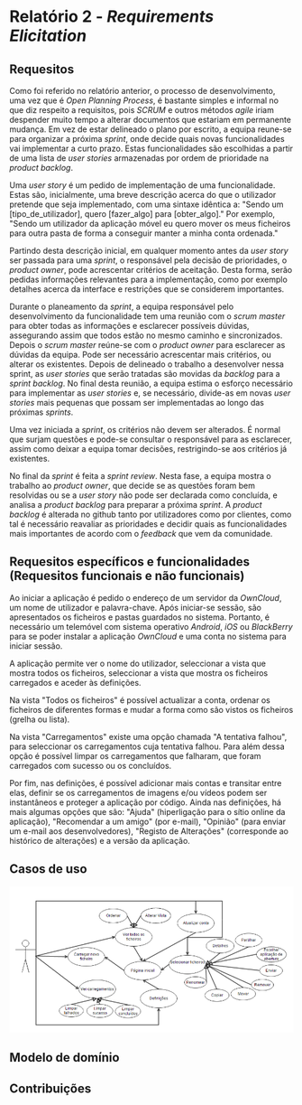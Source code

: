 # Relatório 2 - *Requirements Elicitation*

## Requesitos

Como foi referido no relatório anterior, o processo de desenvolvimento, uma vez que é *Open Planning Process*, é bastante simples e informal no que diz respeito a requisitos, pois *SCRUM* e outros métodos *agile* iriam despender muito tempo a alterar documentos que estariam em permanente mudança. Em vez de estar delineado o plano por escrito, a equipa reune-se para organizar a próxima *sprint*, onde decide quais novas funcionalidades vai implementar a curto prazo. Estas funcionalidades são escolhidas a partir de uma lista de *user stories* armazenadas por ordem de prioridade na *product backlog*.

Uma *user story* é um pedido de implementação de uma funcionalidade. Estas são, inicialmente, uma breve descrição acerca do que o utilizador pretende que seja implementado, com uma sintaxe idêntica a: 
"Sendo um [tipo_de_utilizador], quero [fazer_algo] para [obter_algo]." 
Por exemplo, "Sendo um utilizador da aplicação móvel eu quero mover os meus ficheiros para outra pasta de forma a conseguir manter a minha conta ordenada."

Partindo desta descrição inicial, em qualquer momento antes da *user story* ser passada para uma *sprint*, o responsável pela decisão de prioridades, o *product owner*, pode acrescentar critérios de aceitação. 
Desta forma, serão pedidas informações relevantes para a implementação, como por exemplo detalhes acerca da interface e restrições que se considerem importantes.

Durante o planeamento da *sprint*, a equipa responsável pelo desenvolvimento da funcionalidade tem uma reunião com o *scrum master* para obter todas as informações e esclarecer possíveis dúvidas, assegurando assim que todos estão no mesmo caminho e sincronizados. Depois o *scrum master* reúne-se com o *product owner* para esclarecer as dúvidas da equipa. Pode ser necessário acrescentar mais critérios, ou alterar os existentes. Depois de delineado o trabalho a desenvolver nessa sprint, as *user stories* que serão tratadas são movidas da *backlog* para a *sprint backlog*.
No final desta reunião, a equipa estima o esforço necessário para implementar as *user stories* e, se necessário, divide-as em novas *user stories* mais pequenas que possam ser implementadas ao longo das próximas *sprints*.

Uma vez iniciada a *sprint*, os critérios não devem ser alterados. É normal que surjam questões e pode-se consultar o responsável para as esclarecer, assim como deixar a equipa tomar decisões, restrigindo-se aos critérios já existentes. 

No final da *sprint* é feita a *sprint review*. Nesta fase, a equipa mostra o trabalho ao *product owner*, que decide se as questões foram bem resolvidas ou se a *user story* não pode ser declarada como concluída, e analisa a *product backlog* para preparar a próxima *sprint*. A *product backlog* é alterada no github tanto por utilizadores como por clientes, como tal é necessário reavaliar as prioridades e decidir quais as funcionalidades mais importantes de acordo com o *feedback* que vem da comunidade.

## Requesitos específicos e funcionalidades (Requesitos funcionais e não funcionais)
Ao iniciar a aplicação é pedido o endereço de um servidor da *OwnCloud*, um nome de utilizador e palavra-chave. Após iniciar-se sessão, são apresentados os ficheiros e pastas guardados no sistema. Portanto, é necessário um telemóvel com sistema operativo *Android*, *iOS* ou *BlackBerry* para se poder instalar a aplicação *OwnCloud* e uma conta no sistema para iniciar sessão.

A aplicação permite ver o nome do utilizador, seleccionar a vista que mostra todos os ficheiros, seleccionar a vista que mostra os ficheiros carregados e aceder às definições.

Na vista "Todos os ficheiros" é possível actualizar a conta, ordenar os ficheiros de diferentes formas e mudar a forma como são vistos os ficheiros (grelha ou lista). 

Na vista "Carregamentos" existe uma opção chamada "A tentativa falhou", para seleccionar os carregamentos cuja tentativa falhou. Para além dessa opção é possível limpar os carregamentos que falharam, que foram carregados com sucesso ou os concluídos. 

Por fim, nas definições, é possível adicionar mais contas e transitar entre elas, definir se os carregamentos de imagens e/ou vídeos podem ser instantâneos e proteger a aplicação por código. Ainda nas definições, há mais algumas opções que são: "Ajuda" (hiperligação para o sítio online da aplicação), "Recomendar a um amigo" (por e-mail), "Opinião" (para enviar um e-mail aos desenvolvedores), "Registo de Alterações" (corresponde ao histórico de alterações) e a versão da aplicação.

## Casos de uso

![UseCases](/ESOF-docs/resources/usecases.png)

## Modelo de domínio

## Contribuições
